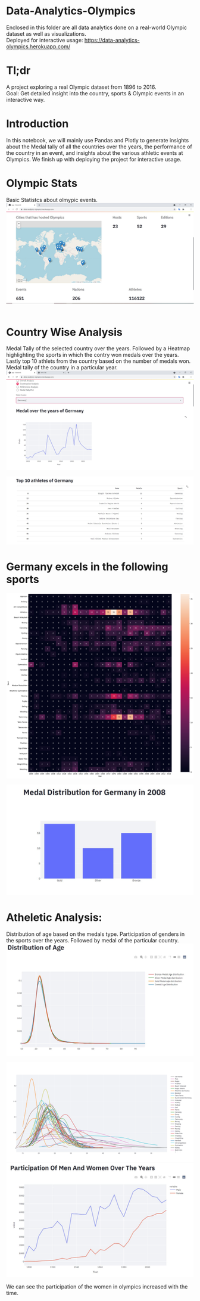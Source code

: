 # Data-Analytics-Olympics



Enclosed in this folder are all data analytics done on a real-world Olympic dataset as well as visualizations. <br />
Deployed for interactive usage: https://data-analytics-olympics.herokuapp.com/

# Tl;dr
A project exploring a real Olympic dataset from 1896 to 2016.<br />
Goal: Get detailed insight into the country, sports & Olympic events in an interactive way.

# Introduction
In this notebook, we will mainly use Pandas and Plotly to generate insights about the Medal tally of all the countries over the years, the performance of the country in an event, and insights about the various athletic events at Olympics. We finish up with deploying the project for interactive usage. 
 
 
# Olympic Stats 
Basic Statistcs about olmypic events.
![Alt text](https://github.com/n-e-e-l/Data-Analytics-Olympics/blob/main/img/olmpic_1.JPG?raw=true "Insight")
</br>
</br>
# Country Wise Analysis
Medal Tally of the selected country over the years. Followed by a Heatmap highlighting the sports in which the contry won medals over the years. Lastly top 10 athlets from the country based on the number of medals won. Medal tally of the country in a particular year.
![Alt text](https://github.com/n-e-e-l/Data-Analytics-Olympics/blob/main/img/olmpic_2.JPG?raw=true "Insight")


![Alt text](https://github.com/n-e-e-l/Data-Analytics-Olympics/blob/main/img/olmpic_4.JPG?raw=true "Insight")


# Germany excels in the following sports
![Alt text](https://github.com/n-e-e-l/Data-Analytics-Olympics/blob/main/img/olympic_3.png?raw=true "Insight")

![Alt text](https://github.com/n-e-e-l/Data-Analytics-Olympics/blob/main/img/olympic_7.JPG?raw=true "Insight")

# Atheletic Analysis:
Distribution of age based on the medals type. Participation of genders in the sports over the years. Followed by medal of the particular country. 
![Alt text](https://github.com/n-e-e-l/Data-Analytics-Olympics/blob/main/img/olmpic_6.JPG?raw=true "Insight")





![Alt text](https://github.com/n-e-e-l/Data-Analytics-Olympics/blob/main/img/olympic_6.png?raw=true "Insight")
![Alt text](https://github.com/n-e-e-l/Data-Analytics-Olympics/blob/main/img/olympic_5.JPG?raw=true "Insight")

We can see the participation of the women in olympics increased with the time.


